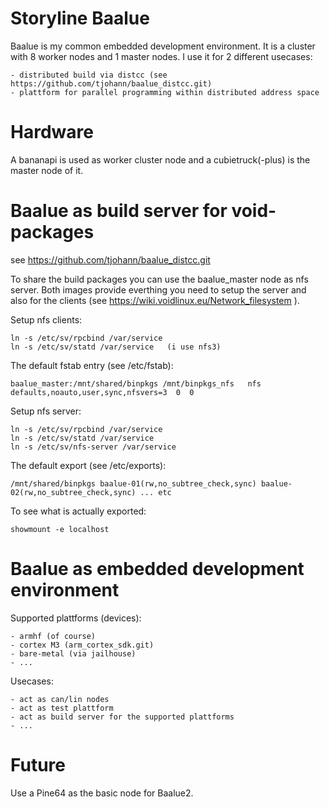 Storyline Baalue
================

Baalue is my common embedded development environment. It is a cluster with 8 worker nodes and 1 master nodes. I use it for 2 different usecases:

	- distributed build via distcc (see https://github.com/tjohann/baalue_distcc.git)
	- plattform for parallel programming within distributed address space


Hardware
========

A bananapi is used as worker cluster node and a cubietruck(-plus) is the master node of it.


Baalue as build server for void-packages
========================================

see https://github.com/tjohann/baalue_distcc.git

To share the build packages you can use the baalue_master node as nfs server. Both images provide everthing you need to setup the server and also for the clients (see https://wiki.voidlinux.eu/Network_filesystem ).

Setup nfs clients:

	ln -s /etc/sv/rpcbind /var/service
	ln -s /etc/sv/statd /var/service   (i use nfs3)

The default fstab entry (see /etc/fstab):

	baalue_master:/mnt/shared/binpkgs /mnt/binpkgs_nfs   nfs defaults,noauto,user,sync,nfsvers=3  0  0

Setup nfs server:

	ln -s /etc/sv/rpcbind /var/service
	ln -s /etc/sv/statd /var/service
	ln -s /etc/sv/nfs-server /var/service

The default export (see /etc/exports):

	/mnt/shared/binpkgs baalue-01(rw,no_subtree_check,sync) baalue-02(rw,no_subtree_check,sync) ... etc

To see what is actually exported:

	showmount -e localhost


Baalue as embedded development environment
==========================================

Supported plattforms (devices):

	- armhf (of course)
	- cortex M3 (arm_cortex_sdk.git)
	- bare-metal (via jailhouse)
	- ...

Usecases:

	- act as can/lin nodes
	- act as test plattform
	- act as build server for the supported plattforms
	- ...


Future
======

Use a Pine64 as the basic node for Baalue2.



